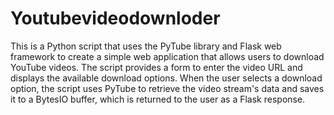 # Youtubevideodownloder
This is a Python script that uses the PyTube library and Flask web framework to create a simple web application that allows users to download YouTube videos. The script provides a form to enter the video URL and displays the available download options. When the user selects a download option, the script uses PyTube to retrieve the video stream's data and saves it to a BytesIO buffer, which is returned to the user as a Flask response. 




